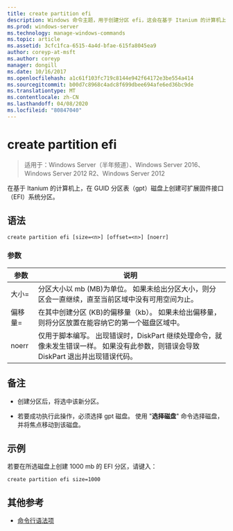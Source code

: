 ```yaml
---
title: create partition efi
description: Windows 命令主题，用于创建分区 efi，这会在基于 Itanium 的计算机上的 GUID 分区表（gpt）磁盘上创建可扩展固件接口（EFI）系统分区。
ms.prod: windows-server
ms.technology: manage-windows-commands
ms.topic: article
ms.assetid: 3cfc1fca-6515-4a4d-bfae-615fa8045ea9
author: coreyp-at-msft
ms.author: coreyp
manager: dongill
ms.date: 10/16/2017
ms.openlocfilehash: a1c61f103fc719c8144e942f64172e3be554a414
ms.sourcegitcommit: b00d7c8968c4adc8f699dbee694afe6ed36bc9de
ms.translationtype: MT
ms.contentlocale: zh-CN
ms.lasthandoff: 04/08/2020
ms.locfileid: "80847040"
---
```

# <a name="create-partition-efi"></a>create partition efi

>适用于：Windows Server（半年频道）、Windows Server 2016、Windows Server 2012 R2、Windows Server 2012

在基于 Itanium 的计算机上，在 GUID 分区表（gpt）磁盘上创建可扩展固件接口（EFI）系统分区。

## <a name="syntax"></a>语法  
  
```  
create partition efi [size=<n>] [offset=<n>] [noerr]  
```  
  
### <a name="parameters"></a>参数  
  
|  参数  |                                                                                             说明                                                                                              |
|-------------|------------------------------------------------------------------------------------------------------------------------------------------------------------------------------------------------------|
|  大小\=<n>  |                         分区大小以 mb \(MB\)为单位。 如果未给出分区大小，则分区会一直继续，直至当前区域中没有可用空间为止。                         |
| 偏移量\=<n> |             在其中创建分区 \(KB\)的偏移量（kb）。 如果未给出偏移量，则将分区放置在能容纳它的第一个磁盘区域中。              |
|    noerr    | 仅用于脚本编写。 出现错误时，DiskPart 继续处理命令，就像未发生错误一样。 如果没有此参数，则错误会导致 DiskPart 退出并出现错误代码。 |
  
## <a name="remarks"></a>备注  
  
-   创建分区后，将选中该新分区。  
  
-   若要成功执行此操作，必须选择 gpt 磁盘。 使用 "**选择磁盘**" 命令选择磁盘，并将焦点移动到该磁盘。  
  
## <a name="examples"></a><a name=BKMK_examples></a>示例  
若要在所选磁盘上创建 1000 mb 的 EFI 分区，请键入：  
  
```  
create partition efi size=1000  
```  
  
## <a name="additional-references"></a>其他参考  
- [命令行语法项](command-line-syntax-key.md)  
  

  

